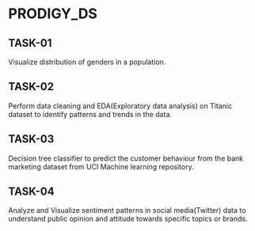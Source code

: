 # PRODIGY_DS 
TASK-01
---------------------------------------------------------------------------------------------------------------------------------------------------------------
Visualize distribution of genders in a population.

TASK-02
---------------------------------------------------------------------------------------------------------------------------------------------------------------
Perform data cleaning and EDA(Exploratory data analysis) on Titanic dataset to identify patterns and trends in the data.

TASK-03
---------------------------------------------------------------------------------------------------------------------------------------------------------------
Decision tree classifier to predict the customer behaviour from the bank marketing dataset from UCI Machine learning repository.

TASK-04
---------------------------------------------------------------------------------------------------------------------------------------------------------------
Analyze and Visualize sentiment patterns in social media(Twitter) data to understand public opinion and attitude towards specific topics or brands.
